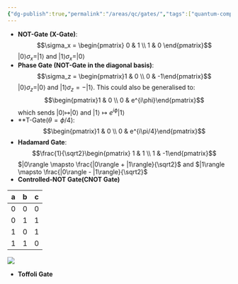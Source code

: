 ```yaml
---
{"dg-publish":true,"permalink":"/areas/qc/gates/","tags":["quantum-computing"]}
---
```


* **NOT-Gate (X-Gate)**: $$\sigma_x = \begin{pmatrix} 0 & 1 \\ 1 & 0 \end{pmatrix}$$$|0\rangle \sigma_x = |1\rangle$  and $|1\rangle\sigma_x = |0\rangle$
* **Phase Gate (NOT-Gate in the diagonal basis)**:$$\sigma_z = \begin{pmatrix}1 & 0 \\ 0 & -1\end{pmatrix}$$$|0\rangle \sigma_z = |0\rangle$ and $|1\rangle \sigma_z = -|1\rangle$. This could also be generalised to: $$\begin{pmatrix}1 & 0 \\ 0 & e^{i\phi}\end{pmatrix}$$ which sends $|0\rangle \mapsto |0\rangle$ and $|1\rangle \mapsto e^{i\phi}|1\rangle$
* **T-Gate($\theta=\phi/4$): $$\begin{pmatrix}1 & 0 \\ 0 & e^{i\pi/4}\end{pmatrix}$$
* **Hadamard Gate**: $$\frac{1}{\sqrt2}\begin{pmatrix} 1 & 1 \\ 1 & -1\end{pmatrix}$$$|0\rangle \mapsto \frac{|0\rangle + |1\rangle}{\sqrt2}$ and $|1\rangle \mapsto \frac{|0\rangle - |1\rangle}{\sqrt2}$
* **Controlled-NOT Gate(CNOT Gate)**

| **a** | **b** | **c** |
| :---: | :---: | :---: |
|   0   |   0   |   0   |
|   0   |   1   |   1   |
|   1   |   0   |   1   |
|   1   |   1   |   0   |
![](https://upload.wikimedia.org/wikipedia/commons/thumb/5/58/Cnot-compared-to-xor.svg/1920px-Cnot-compared-to-xor.svg.png)
* **Toffoli Gate** 